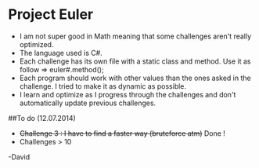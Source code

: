 Project Euler
=============

* I am not super good in Math meaning that some challenges aren't really optimized.
* The language used is C#.
* Each challenge has its own file with a static class and method. Use it as follow => euler#.method();
* Each program should work with other values than the ones asked in the challenge. I tried to make it as dynamic as possible.
* I learn and optimize as I progress through the challenges and don't automatically update previous challenges.

##To do (12.07.2014)

* ~~Challenge 3 : I have to find a faster way (bruteforce atm)~~ Done !
* Challenges > 10

-David
